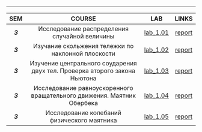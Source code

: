 
---

<div align="center">

| SEM | COURSE | LAB | LINKS |
|:---:|:------:|:---:|:-----:|
|***3***|Исследование распределения случайной величины|[lab_1.01](https://github.com/karillisa/ITMO/blob/main/Semester-3/Physics/Методические%20указания%20к%20лабораторным%20работам/1.01.pdf)| [report](https://github.com/karillisa/ITMO/blob/main/Semester-3/Physics/Лабораторные%20работы/Физика%201.01.pdf)|
|***3***|Изучание скольжения тележки по наклонной плоскости|[lab_1.02](https://github.com/karillisa/ITMO/blob/main/Semester-3/Physics/Методические%20указания%20к%20лабораторным%20работам/1.02.pdf)|[report](https://github.com/karillisa/ITMO/blob/main/Semester-3/Physics/Лабораторные%20работы/Физика%201.02.pdf)|
|***3***|Изучение центрального соударения двух тел. Проверка второго закона Ньютона|[lab_1.03](https://github.com/karillisa/ITMO/blob/main/Semester-3/Physics/Методические%20указания%20к%20лабораторным%20работам/1.03.pdf)|[report](https://github.com/karillisa/ITMO/blob/main/Semester-3/Physics/Лабораторные%20работы/Физика%201.03.pdf)|
|***3***|Исследование равноускоренного вращательного движения. Маятник Обербека|[lab_1.04](https://github.com/karillisa/ITMO/blob/main/Semester-3/Physics/Методические%20указания%20к%20лабораторным%20работам/1.04.pdf)|[report](https://github.com/karillisa/ITMO/blob/main/Semester-3/Physics/Лабораторные%20работы/Физика%201.04.pdf)|
|***3***|Исследование колебаний физического маятника|[lab_1.05](https://github.com/karillisa/ITMO/blob/main/Semester-3/Physics/Методические%20указания%20к%20лабораторным%20работам/1.05.pdf)|[report](https://github.com/karillisa/ITMO/blob/main/Semester-3/Physics/Лабораторные%20работы/Физика%201.01.pdf)|

</div>
